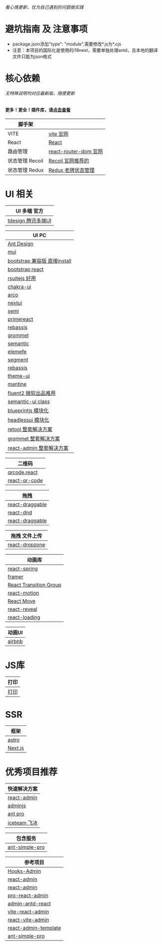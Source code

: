 ###### 看心情更新，仅为自己遇到的问题做实践
# 避坑指南 及 注意事项
- package.json添加"type": "module",需要修改*.js为*.cjs
- 注意：本项目的国际化是使用的i18next，需要单独处理antd，且本地的翻译文件只能为json格式
# 核心依赖
###### 无特殊说明均对应最新版，随便更新
#### 更多！更全！插件库，请[点击查看](https://github.com/chao921125/vue-vite)

| 脚手架          |                                                        |
|--------------|--------------------------------------------------------|
| VITE         | [vite 官网](https://cn.vitejs.dev/)                      |
| React        | [React](https://react.docschina.org/)                  |
| 路由管理         | [react-router-dom 官网](https://reactrouter.com/en/main) |
| 状态管理 Recoil  | [Recoil 官网推荐的](https://recoiljs.org/zh-hans/)          |
| 状态管理 Redux   | [Redux 老牌状态管理](https://redux.js.org/)                  |

# UI 相关
| UI 多端 官方                                       |
|------------------------------------------------|
| [tdesign 腾讯多端UI](https://tdesign.tencent.com/) |

| UI PC                                                                  |
|------------------------------------------------------------------------|
| [Ant Design](https://ant.design/index-cn)                              |
| [mui](https://mui.com/)                                                |
| [bootstrap 兼容版 直接install](https://getbootstrap.com/)                   |
| [bootstrap react](https://react-bootstrap.github.io/)                  |
| [rsuitejs 好用](https://rsuitejs.com/zh/)                                |
| [chakra-ui](https://chakra-ui.com/)                                    |
| [arco](https://arco.design/react/docs/start)                           |
| [nextui](https://nextui.org/)                                          |
| [semi](https://semi.design/zh-CN/)                                     |
| [primereact](https://primereact.org/)                                  |
| [rebassjs](https://rebassjs.org/)                                      |
| [grommet](https://v2.grommet.io/)                                      |
| [semantic](https://semantic-ui.com/)                                   |
| [elemefe](https://elemefe.github.io/element-react/#/zh-CN/quick-start) |
| [segment](https://evergreen.segment.com/)                              |
| [rebassjs](https://rebassjs.org/)                                      |
| [theme-ui](https://theme-ui.com/)                                      |
| [mantine](https://mantine.dev/)                                        |
| [fluent2 微软出品难用](https://fluent2.microsoft.design/)                    |
| [semantic-ui class](https://react.semantic-ui.com/)                    |
| [blueprintjs 模块化](https://blueprintjs.com/)                            |
| [headlessui 模块化](https://headlessui.com/)                              |
| [retool 整套解决方案](https://retool.com/)                                   |
| [grommet 整套解决方案](https://v2.grommet.io/)                               |
| [react-admin 整套解决方案](https://marmelab.com/react-admin/)                |

| 二维码                                                          |
|--------------------------------------------------------------|
| [qrcode.react](https://github.com/zpao/qrcode.react)         |
| [react-qr-code](https://github.com/rosskhanas/react-qr-code) |

| 拖拽                                                               |
|------------------------------------------------------------------|
| [react-draggable](https://www.npmjs.com/package/react-draggable) |
| [react-dnd](https://github.com/react-dnd/react-dnd)              |
| [react-draggable](https://www.npmjs.com/package/react-draggable) |

| 拖拽 文件上传                                          |
|--------------------------------------------------|
| [react-dropzone](https://react-dropzone.js.org/) |

| 动画库                                                                            |
|--------------------------------------------------------------------------------|
| [react-spring](https://react-spring.dev/)                                      |
| [framer](https://www.framer.com/)                                              |
| [React Transition Group](https://reactcommunity.org/react-transition-group/)   |
| [react-motion](https://github.com/chenglou/react-motion)                       |
| [React Move](https://react-move-docs.netlify.app/getting-started/installation) |
| [react-reveal](https://www.react-reveal.com/)                                  |
| [react-loading](https://www.npmjs.com/package/react-loading)                   |

| 动画UI                                     |
|------------------------------------------|
| [airbnb](https://airbnb.io/visx/docs)    |

# JS库
| 打印                                                   |
|------------------------------------------------------|
| [打印](https://www.npmjs.com/package/react-to-print)   |

# SSR
| 框架                              |
|---------------------------------|
| [astro](https://astro.build/)   |
| [Next.js](https://nextjs.org/)  |

# 优秀项目推荐
| 快速解决方案                                           |
|--------------------------------------------------|
| [react-admin](https://marmelab.com/react-admin/) |
| [adminjs](https://adminjs.co/)                   |
| [ant pro](https://pro.ant.design/zh-CN/)         |
| [iceteam 飞冰](https://iceteam.gitee.io/)          |

| 包含服务                                                       |
|------------------------------------------------------------|
| [ant-simple-pro](https://github.com/lgf196/ant-simple-pro) |

| 参考项目                                                                    |
|-------------------------------------------------------------------------|
| [Hooks-Admin](https://github.com/HalseySpicy/Hooks-Admin)               |
| [react-admin](https://github.com/southliu/react-admin)                  |
| [react-admin](https://github.com/javaLuo/react-admin)                   |
| [pro-react-admin](https://github.com/wkylin/pro-react-admin)            |
| [admin-antd-react](https://github.com/lqsong/admin-antd-react)          |
| [vite-react-admin](https://github.com/percy507/vite-react-admin)        |
| [react-vite-admin](https://github.com/ychengcloud/react-vite-admin)     |
| [react-admin-template](https://github.com/Zenquan/react-admin-template) |
| [ant-simple-pro](https://github.com/lgf196/ant-simple-pro)              |
